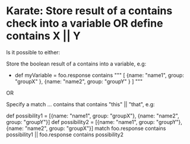 
# Karate: Store result of a contains check into a variable OR define contains X || Y

Is it possible to either:

Store the boolean result of a contains into a variable, e.g:

* def myVariable = foo.response contains
"""
[
  {name: "name1", 
   group: "groupX"
  }, 
  {name: "name2", 
   group: "groupY"
  }
]
"""

OR

Specify a match ... contains that contains "this" || "that", e.g:

def possibility1 = [{name: "name1", group: "groupX"}, {name: "name2", group: "groupY"}]
def possibility2 = [{name: "name1", group: "groupY"}, {name: "name2", group: "groupX"}]
match foo.response contains possibility1 || foo.response contains possibility2


        